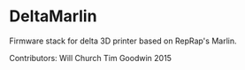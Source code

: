 # DeltaMarlin
Firmware stack for delta 3D printer based on RepRap's Marlin.


Contributors:
Will Church 
Tim Goodwin
2015

